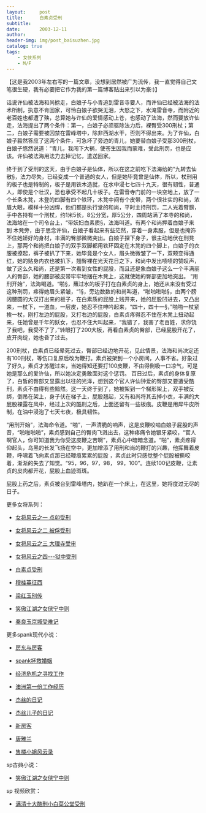 ```yaml
---
layout:     post
title:      白素贞受刑
subtitle:   
date:       2003-12-11
author:     
header-img: img/post_baisuzhen.jpg
catalog: true
tags:
    - 女侠系列
    - M/F
---
```


【这是我2003年左右写的一篇文章，没想到居然被广为流传，我一直觉得自己文笔很生硬，我有必要把它作为我的第一篇博客贴出来引以为豪:)】

 

话说许仙被法海和尚掳走，白娘子与小青追到雷音寺要人，而许仙已经被法海的法术所制，执意不肯回家，可怜白娘子欲哭无泪，大怒之下，水淹雷音寺，而附近的老百姓也都遭了殃，总算她与许仙的爱情感动上苍，也感动了法海，然而要放许仙走，法海提出了两个条件：第一，白娘子必须驱除法力后，裸臀受300刑杖；第二，白娘子需要被囚禁在雷峰塔中，除非西湖水干，否则不得出来。为了许仙，白娘子毅然答应了这两个条件，可急坏了旁边的青儿，她要替白娘子受那300刑杖，白娘子悠然说道：“青儿，我闯下大祸，使苍生因我而蒙难，受此刑罚，也是应该。许仙被法海用法力去掉记忆，遣送回家。


终于到了受刑的这天，由于白娘子是仙体，所以在这之前吃下法海给的“九转去仙散§，法力尽失，已经变成一个普通的女人，但是她毕竟曾是仙体，所以，杖刑用的板子也是特制的，板子是用铁木造就，在水中浸七七四十九天，很有韧性，普通人，即使是个壮汉，恐也承受不起几十板子。在雷音寺门前的一块空地上，放了一个长条木凳，木登的四脚有四个铁环，木凳中间有个皮带，两个很壮实的和尚，浓眉大眼，模样十分凶悍，他们都是执行堂的和尚，平时主持刑罚，二人光着臂膀，手中各持有一个刑杖，约1米5长，8公分宽，厚5公分，四周站满了本寺的和尚，法海站在一个司令台上，“带妖妇白素质§，法海叫道。有两个和尚押着白娘子来到 木凳旁，由于思念许仙，白娘子看起来有些茫然，穿着一身素服，但是也掩饰不住她娇好的身材，丰满的臀部微微突出。白娘子探下身子，很主动地伏在刑凳上，那两个和尚把白娘子的双手双脚都用铁环固定在木凳的四个脚上，白娘子的衣服被撩起，裤子被扒了下来，她毕竟是个女人，眉头微微皱了一下，双颊变得通红，她的贴身内衣也被扒下，翘臀裸在光天花日之下，和尚中发出啧啧的赞叹声，做了这么久和尚，还是第一次看到女性的屁股，而且还是象白娘子这么一个丰满丽人的臀部，她的腰部被皮带牢牢地捆在木凳上，这就使她的臀部更加地突出。
“用刑开始”，法海喝道。“啪§，蘸过水的板子打在白素贞的身上，她还从来没有受过这种刑罚，疼得她眉头紧皱，“1§，旁边数数的和尚叫道，“啪啪啪啪§，由两个膀阔腰圆的大汉打出来的板子，在白素质的屁股上贱开来，她的屁股凹进去，又凸出来，一杖下，一道血，一层皮，她忍不住呻吟起来，“四十，四十一§，”啪啪一杖紧挨一杖，刚打左边的屁股，又打右边的屁股，白素贞疼得忍不住在木凳上扭动起来，任她曾是千年的妖女，也忍不住大叫起来，“我错了，我害了老百姓，求你饶了我吧，我受不了了，”转眼打了200大板，再看白素贞的臀部，已经屁股开花了，皮开肉绽，她也昏了过去。

200刑杖，白素贞已经晕死过去，臀部已经边地开花，见此情景，法海和尚决定还有100刑杖，等伤口复原后改为鞭打。素贞被架到一个小房间，人事不省。好象过了好久，素贞才苏醒过来，当她得知还要打100皮鞭，不由得倒吸一口凉气，可是她是那么的爱许仙，所以她决定勇敢面对这个惩罚。
百日过后，素贞的身体复原了，白皙的臀部又显露出以往的光泽，想到这个官人许仙钟爱的臀部又要遭受酷刑，素贞不由得有些黯然。这一天终于到了，她被架到一个梯形架上，双手被反绑，倒吊在架上，身子伏在梯子上，屁股翘起，又有和尚将其去掉小衣，丰满的大屁股裸露在风中，经过上次的酷刑之后，上面还留有一些板痕。皮鞭是用犀牛皮所制，在油中浸泡了七天七夜，极具韧性。

“用刑开始”，法海命令道。“啪”，一声清脆的响声，这是皮鞭咬啮白娘子屁股的声音，“啪啪啪啪”，素贞感到自己的臀肉飞溅出去，这种疼痛令她银牙紧咬，“官人啊官人，你可知道我为你受这皮鞭之苦啊”，素贞心中暗暗念道。“啪”，素贞疼得仰起头，乌黑的长发飞扬在空中，更加增添了用刑和尚的鞭打的兴趣，他挥舞着皮鞭，呼啸着飞向素贞那已经鞭痕累累的屁股 ，素贞此时只感觉整个屁股被撕咬着，渐渐的失去了知觉。“95，96，97，98，
99，100”。连续100记皮鞭，让素贞的皮肉都开花，屁股上血迹斑斑。

屁股上药之后，素贞被台到雷峰塔内，她趴在一个床上，在这里，她将度过无尽的日子。



更多女将系列：

- [女将风云之一 点卯受刑](http://childinside.club/2003/12/11/%E5%A5%B3%E5%B0%86%E9%A3%8E%E4%BA%91%E4%B9%8B%E4%B8%80-%E7%82%B9%E5%8D%AF%E5%8F%97%E5%88%91/)

- [女将风云之二 被俘受刑](http://childinside.club/2003/12/11/%E5%A5%B3%E5%B0%86%E9%A3%8E%E4%BA%91%E4%B9%8B%E4%BA%8C-%E8%A2%AB%E4%BF%98%E5%8F%97%E5%88%91/)

- [女将风云之三 大理寺受审](http://childinside.club/2003/12/11/%E5%A5%B3%E5%B0%86%E9%A3%8E%E4%BA%91%E4%B9%8B%E4%B8%89-%E5%A4%A7%E7%90%86%E5%AF%BA%E5%8F%97%E5%AE%A1/)

- [女将风云之四---狱中受刑](http://childinside.club/2003/12/11/%E5%A5%B3%E5%B0%86%E9%A3%8E%E4%BA%91%E4%B9%8B%E5%9B%9B-%E7%8B%B1%E4%B8%AD%E5%8F%97%E5%88%91/)

- [白素贞受刑](http://childinside.club/2003/12/11/%E7%99%BD%E7%B4%A0%E8%B4%9E%E5%8F%97%E5%88%91/)

- [穆桂英征西](http://childinside.club/2013/04/17/%E7%A9%86%E6%A1%82%E8%8B%B1%E5%BE%81%E8%A5%BF/)

- [梁红玉别传](http://childinside.club/2013/12/11/%E6%A2%81%E7%BA%A2%E7%8E%89%E5%88%AB%E4%BC%A0/)

- [笑傲江湖之女侠宁中则](http://childinside.club/2013/12/20/%E7%AC%91%E5%82%B2%E6%B1%9F%E6%B9%96%E4%B9%8B%E5%A5%B3%E4%BE%A0%E5%AE%81%E4%B8%AD%E5%88%99/)

- [秦良玉京城受难记](http://childinside.club/2016/05/12/%E7%A7%A6%E8%89%AF%E7%8E%89%E4%BA%AC%E5%9F%8E%E5%8F%97%E9%9A%BE%E8%AE%B0/)

更多spank现代小说：

- [房东与房客](http://childinside.club/2019/12/31/%E6%88%BF%E4%B8%9C%E4%B8%8E%E6%88%BF%E5%AE%A2/)
- [spank拯救婚姻](http://childinside.club/2019/12/29/spank%E6%8B%AF%E6%95%91%E5%A9%9A%E5%A7%BB/)
- [经济危机之寻找工作](http://childinside.club/2019/11/25/%E7%BB%8F%E6%B5%8E%E5%8D%B1%E6%9C%BA%E4%B9%8B%E5%AF%BB%E6%89%BE%E5%B7%A5%E4%BD%9C/)

- [澳洲第一份工作经历](http://childinside.club/2018/06/02/%E6%BE%B3%E6%B4%B2%E7%AC%AC%E4%B8%80%E4%BB%BD%E5%B7%A5%E4%BD%9C%E7%BB%8F%E5%8E%86/)
- [杰丝的日记](http://childinside.club/2018/04/18/%E6%9D%B0%E4%B8%9D%E7%9A%84%E6%97%A5%E8%AE%B0/)
- [杰丝儿子的日记](http://childinside.club/2018/04/17/%E6%9D%B0%E4%B8%9D%E5%84%BF%E5%AD%90%E7%9A%84%E6%97%A5%E8%AE%B0/)
- [新房客](http://childinside.club/2018/04/16/%E7%94%B7%E6%88%BF%E4%B8%9C%E4%B8%8E%E5%A5%B3%E6%88%BF%E5%AE%A2/)
- [唐雅兰](http://childinside.club/2013/04/03/%E5%94%90%E9%9B%85%E5%85%B0/)

- [售楼小姐风云录](http://childinside.club/2020/01/02/%E5%8D%B1%E6%9C%BA%E6%9D%A5%E4%B8%B4/)



sp古典小说：

- [笑傲江湖之女侠宁中则](http://childinside.club/2013/12/20/%E7%AC%91%E5%82%B2%E6%B1%9F%E6%B9%96%E4%B9%8B%E5%A5%B3%E4%BE%A0%E5%AE%81%E4%B8%AD%E5%88%99/)


sp 视频欣赏：

- [满清十大酷刑小白菜公堂受刑](http://childinside.club/2018/04/19/%E5%B0%8F%E7%99%BD%E8%8F%9C%E5%8F%97%E5%88%91/)